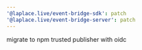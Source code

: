```yaml
---
'@laplace.live/event-bridge-sdk': patch
'@laplace.live/event-bridge-server': patch
---
```


migrate to npm trusted publisher with oidc
